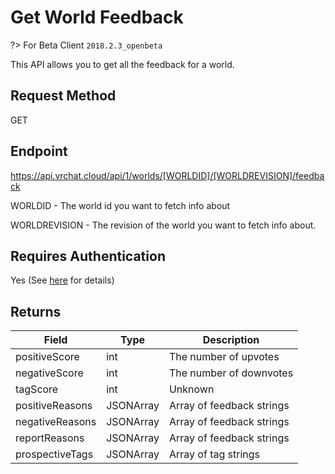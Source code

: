 # Get World Feedback

?> For Beta Client `2018.2.3_openbeta`

This API allows you to get all the feedback for a world.

## Request Method
GET

## Endpoint
https://api.vrchat.cloud/api/1/worlds/[WORLDID]/[WORLDREVISION]/feedback

WORLDID - The world id you want to fetch info about

WORLDREVISION - The revision of the world you want to fetch info about.

## Requires Authentication
Yes (See [here](/Authorization.md) for details)

## Returns

Field | Type | Description
------|------|------------
positiveScore | int | The number of upvotes
negativeScore | int | The number of downvotes
tagScore | int | Unknown
positiveReasons | JSONArray | Array of feedback strings
negativeReasons | JSONArray | Array of feedback strings
reportReasons | JSONArray | Array of feedback strings
prospectiveTags | JSONArray | Array of tag strings
